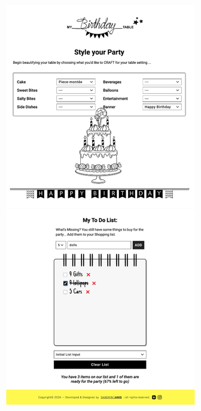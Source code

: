 ![Birthday Set Table](./public/assets/readme-img/readme-bday-table.jpg)
![Birthday todo list](./public/assets/readme-img/readme-todo-list.jpg)
